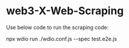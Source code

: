 
# web3-X-Web-Scraping

Use below code to run the scraping code:

npx wdio run ./wdio.conf.js --spec test.e2e.js

